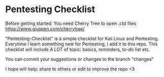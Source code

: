 # Pentesting Checklist

 Before getting started: You need Cherry Tree to open .ctd files
 https://www.giuspen.com/cherrytree/


 "Pentesting-Checklist" is a simple checklist for Kali Linux and Pentesting.
 Everytime I learn something new for Pentesting, I add it to this repo.
 This checklist will include A LOT of topic: basics, reminders, to-do list etc.
 
 You can commit your suggestions or changes to the branch "changes"
 
 I hope will help: share to others or edit to improve the repo <3
